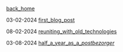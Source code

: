[back_home](https://hollyz1jderveld.github.io)

03-02-2024 [first_blog_post](https://hollyz1jderveld.github.io/blog/pages/first_blog_post)

08-02-2024 [reuniting_with_old_technologies](https://hollyz1jderveld.github.io/blog/pages/old_technologies)

03-08-2024 [half_a_year_as_a_*postbezorger*](https://hollyz1jderveld.github.io/blog/pages/postbezorger)